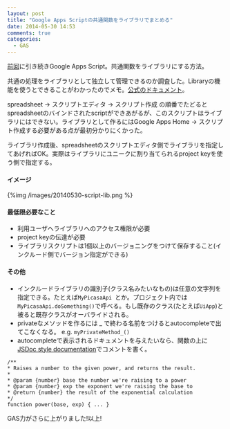 ```yaml
---
layout: post
title: "Google Apps Scriptの共通関数をライブラリでまとめる"
date: 2014-05-30 14:53
comments: true
categories: 
  - GAS
---
```


[前回](/blog/2014/05/30/tried-google-apps-script/)に引き続きGoogle Apps Script。共通関数をライブラリにする方法。

<!--more-->

共通の処理をライブラリとして独立して管理できるのか調査した。Libraryの機能を使うとできることがわかったのでメモ。[公式のドキュメント](https://developers.google.com/apps-script/guide_libraries)。

spreadsheet -> スクリプトエディタ -> スクリプト作成 の順番でたどるとspreadsheetのバインドされたscriptができあがるが、このスクリプトはライブラリにはできない。ライブラリとして作るにはGoogle Apps Home -> スクリプト作成する必要がある点が最初分かりにくかった。

ライブラリ作成後、spreadsheetのスクリプトエディタ側でライブラリを指定してあげればOK。実際はライブラリにユニークに割り当てられるproject keyを使う側で指定する。

#### イメージ

{%img /images/20140530-script-lib.png %}

#### 最低限必要なこと

* 利用ユーザへライブラリへのアクセス権限が必要
* project keyの伝達が必要
* ライブラリスクリプトは1個以上のバージョニングをつけて保存すること(インクルード側でバージョン指定ができる)

#### その他

* インクルードライブラリの識別子(クラス名みたいなもの)は任意の文字列を指定できる。たとえば`MyPicasaApi `とか。プロジェクト内では`MyPicasaApi.doSomething()`で呼べる。もし既存のクラス(たとえば`UiApp`)と被ると既存クラスがオーバライドされる。
* privateなメソッドを作るには _ で終わる名前をつけるとautocompleteで出てこなくなる。 e.g. `myPrivateMethod_()`
* autocompleteで表示されるドキュメントを与えたいなら、関数の上に[JSDoc style documentation](https://developers.google.com/closure/compiler/docs/js-for-compiler)でコメントを書く。

```
/**
* Raises a number to the given power, and returns the result.
*
* @param {number} base the number we're raising to a power
* @param {number} exp the exponent we're raising the base to
* @return {number} the result of the exponential calculation
*/
function power(base, exp) { ... }
```

GAS力がさらに上がりました!以上!
